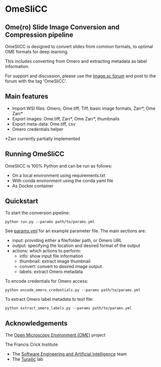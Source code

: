 # OmeSliCC
## Ome(ro) Slide Image Conversion and Compression pipeline

OmeSliCC is designed to convert slides from common formats, to optimal OME formats for deep learning.

This includes converting from Omero and extracting metadata as label information.

For support and discussion, please use the [Image.sc forum](https://forum.image.sc) and post to the forum with the tag 'OmeSliCC'.

## Main features

- Import WSI files: Omero, Ome.tiff, Tiff, basic image formats, Zarr*, Ome Zarr*
- Export images: Ome.tiff, Zarr*, Ome Zarr*, thumbnails
- Export meta-data: Ome.tiff, csv
- Omero credentials helper

\*Zarr currently partially implemented

## Running OmeSliCC

OmeSliCC is 100% Python and can be run as follows:
- On a local environment using requirements.txt
- With conda environment using the conda yaml file
- As Docker container

## Quickstart

To start the conversion pipeline:
```
python run.py --params path/to/params.yml
```

See [params.yml](resources/params.yml) for an example parameter file.
The main sections are:
- input: providing either a file/folder path, or Omero URL
- output: specifying the location and desired format of the output
- actions: which actions to perform:
    - info: show input file information
	- thumbnail: extract image thumbnail
	- convert: convert to desired image output
	- labels: extract Omero metadata

To encode credentials for Omero access:
```
python encode_omero_credentials.py --params path/to/params.yml
```

To extract Omero label metadata to text file:
```
python extract_omero_labels.py --params path/to/params.yml
```

## Acknowledgements

The [Open Microscopy Environment (OME)](https://www.openmicroscopy.org/) project

The Francis Crick Institute
- The [Software Engineering and Artificial Intelligence](https://intranet.crick.ac.uk/our-crick/software-engineering-and-ai-stp) team
- The [Turajlic](https://www.crick.ac.uk/research/labs/samra-turajlic) lab